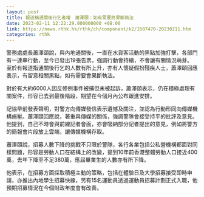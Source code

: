 ```yaml
---
layout: post
title: 報道稱通關後行乞者增　蕭澤頤：如有需要將果斷執法
date: 2023-02-11 12:22:29.000000000 +08:00
link: https://news.rthk.hk/rthk/ch/component/k2/1687470-20230211.htm
categories: rthk
---
```


警務處處長蕭澤頤說，與內地通關後，一直在水貨客活動的黑點加強打擊，各部門有一連串行動，至今已發出19張告票，強調行動會持續，不會讓有關情況萌芽。至於有報道指通關後行乞的人數有所上升，亦有人懷疑假扮殘疾人士，蕭澤頤回應表示，有留意相關黑點，如有需要會果斷執法。

對於有大約6000人因反修例事件被捕但未被起訴，蕭澤頤表示，仍在積極處理有關案件，形容已去到最後階段，期望在今個月內公布跟進安排。

記協早前發表聲明，對警方向傳媒發信表示遺憾及關注，並認為行動形同向傳媒機構施壓。蕭澤頤回應說，著重與傳媒的關係，強調警隊會接受持平的批評及意見。他提到，自己不時會與前線記者會面，亦會吸納部分記者提出的意見，例如將警方的簡報會片段放上雲端，讓傳媒機構存取。

蕭澤頤說，招募人數下降的挑戰不只限於警隊，各行各業包括公私營機構都面對同樣問題，形容是勞動人口在結構上的改變，提到10年前香港整體勞動人口接近400萬，去年下降至不足380萬，應屆畢業生的人數亦有所下降。

他表示，在招募方面採取積極主動的策略，包括在體驗日及大學招募接受即時申請，亦推出內地學生招募快線，另有15名運動員透過運動員招募計劃正式入職，他預期招募情況在今個財政年度會有改善。

